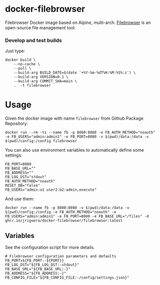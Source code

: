 # docker-filebrowser

Filebrowser Docker image based on Alpine, multi-arch.
[Filebrowser](https://github.com/filebrowser/filebrowser/) is an open-source file management tool.

### Develop and test builds

Just type:

```
docker build \
    --no-cache \
    --pull \
    --build-arg BUILD_DATE=$(date '+%Y-%m-%dT%H:%M:%S%:z') \
    --build-arg VERSION=0.1 \
    --build-arg COMMIT_SHA=main \
    .  -t filebrowser
```

# Usage

Given the docker image with name `filebrowser` from Github Package Repository:

```
docker run --rm -ti --name fb -p 8080:8080 -e FB_AUTH_METHOD="noauth" -e FB_USERS="admin:admin1" -e FB_PORT=8080 -v $(pwd)/data:/data -v $(pwd)/config:/config filebrowser
```

You can also use environment variables to automatically define some settings:

```
FB_PORT=8080
FB_BASE_URL=""
FB_ADDRESS=""
FB_LOG_DST="stdout"
FB_AUTH_METHOD="noauth"
RESET_DB="false"
FB_USERS="admin:a1 user2:b2:admin,execute"
```

And use them:

```
docker run --name fb -p 8080:8080 -v $(pwd)/data:/data -v $(pwd)/config:/config -e FB_AUTH_METHOD="noauth" -e FB_USERS="admin:admin1" -e FB_PORT=8080 -e FB_BASE_URL="/files" -d ghcr.io/jriguera/docker-filebrowser/filebrowser:latest
```

## Variables

See the configuration script for more details.

```
# Filebrowser configuration parameters and defaults
FB_PORT=${FB_PORT:-${PORT}}
FB_LOG_DST="${FB_LOG_DST:-stdout}"
FB_BASE_URL="${FB_BASE_URL:-}"
FB_ADDRESS="${FB_ADDRESS:-}"
FB_CONFIG_FILE="${FB_CONFIG_FILE:-/config/settings.json}"
```
